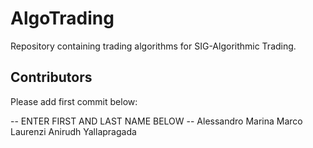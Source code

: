 # AlgoTrading
Repository containing trading algorithms for SIG-Algorithmic Trading.

## Contributors
Please add first commit below:

-- ENTER FIRST AND LAST NAME BELOW --
Alessandro Marina
Marco Laurenzi
Anirudh Yallapragada
